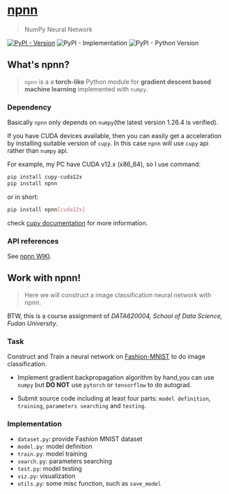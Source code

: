 # [npnn](https://pypi.org/project/npnn/)
> NumPy Neural Network

[![PyPI - Version](https://img.shields.io/pypi/v/npnn)](https://pypi.org/project/npnn/)
![PyPI - Implementation](https://img.shields.io/pypi/implementation/npnn)
![PyPI - Python Version](https://img.shields.io/pypi/pyversions/npnn)
<!-- ![PyPI - Downloads](https://img.shields.io/pypi/dm/npnn) -->


## What's npnn?
> `npnn` is a a **torch-like** Python module for **gradient descent based machine learning** implemented with `numpy`. 

### Dependency
Basically `npnn` only depends on `numpy`(the latest version 1.26.4 is verified).

If you have CUDA devices available, then you can easily get a acceleration by installing suitable version of `cupy`.  In this case `npnn` will use `cupy` api rather than `numpy` api.

For example, my PC have CUDA v12.x (x86_64), so I use command:
```bash
pip install cupy-cuda12x
pip install npnn
```
or in short:
```bash
pip install npnn[cuda12x]
```
check [cupy documentation](https://docs.cupy.dev/en/stable/install.html#installing-cupy) for more information.


### API references

See [npnn WIKI](https://github.com/AIboy996/npnn/wiki).

## Work with npnn!
> Here we will construct a image classification neural network with npnn.

BTW, this is a course assignment of *DATA620004, School of Data Science, Fudan University*.

### Task
Construct and Train a neural network on [Fashion-MNIST](https://github.com/zalandoresearch/fashion-mnist) to do image classification.

- Implement gradient backpropagation algorithm by hand,you can use `numpy` but **DO NOT** use `pytorch` or `tensorflow` to do autograd.

- Submit source code including at least four parts: `model definition`, `training`, `parameters searching` and `testing`.

### Implementation

- `dataset.py`: provide Fashion MNIST dataset
- `model.py`: model definition
- `train.py`: model training
- `search.py`: parameters searching
- `test.py`: model testing
- `viz.py`: visualization
- `utils.py`: some misc function, such as `save_model`